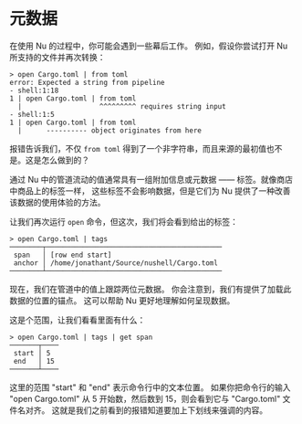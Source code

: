 # 元数据

在使用 Nu 的过程中，你可能会遇到一些幕后工作。 例如，假设你尝试打开 Nu 所支持的文件并再次转换：

```
> open Cargo.toml | from toml
error: Expected a string from pipeline
- shell:1:18
1 | open Cargo.toml | from toml
  |                   ^^^^^^^^^ requires string input
- shell:1:5
1 | open Cargo.toml | from toml
  |      ---------- object originates from here
```

报错告诉我们，不仅 `from toml` 得到了一个非字符串，而且来源的最初值也不是。这是怎么做到的？

通过 Nu 中的管道流动的值通常具有一组附加信息或元数据 —— 标签。就像商店中商品上的标签一样， 这些标签不会影响数据，但是它们为 Nu 提供了一种改善该数据的使用体验的方法。

让我们再次运行 `open` 命令，但这次，我们将会看到给出的标签：

```
> open Cargo.toml | tags
────────┬───────────────────────────────────────────
 span   │ [row end start]
 anchor │ /home/jonathant/Source/nushell/Cargo.toml
────────┴───────────────────────────────────────────
```

现在，我们在管道中的值上跟踪两位元数据。 你会注意到，我们有提供了加载此数据的位置的锚点。 这可以帮助 Nu 更好地理解如何呈现数据。

这是个范围，让我们看看里面有什么：

```
> open Cargo.toml | tags | get span
───────┬────
 start │ 5
 end   │ 15
───────┴────
```

这里的范围 "start" 和 "end" 表示命令行中的文本位置。 如果你把命令行的输入 "open Cargo.toml" 从 5 开始数，然后数到 15，则会看到它与 "Cargo.toml" 文件名对齐。 这就是我们之前看到的报错知道要加上下划线来强调的内容。

